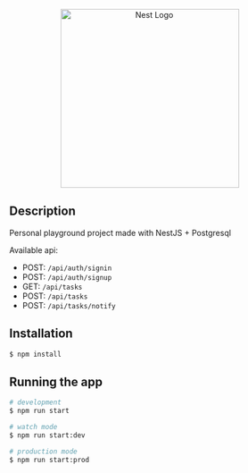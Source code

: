 <p align="center">
  <a href="http://nestjs.com/" target="blank"><img src="https://nestjs.com/img/logo_text.svg" width="320" alt="Nest Logo" /></a>
</p>


## Description
Personal playground project made with NestJS + Postgresql

Available api:
- POST: `/api/auth/signin`
- POST: `/api/auth/signup`
- GET: `/api/tasks`
- POST: `/api/tasks`
- POST: `/api/tasks/notify`

## Installation

```bash
$ npm install
```

## Running the app

```bash
# development
$ npm run start

# watch mode
$ npm run start:dev

# production mode
$ npm run start:prod
```
